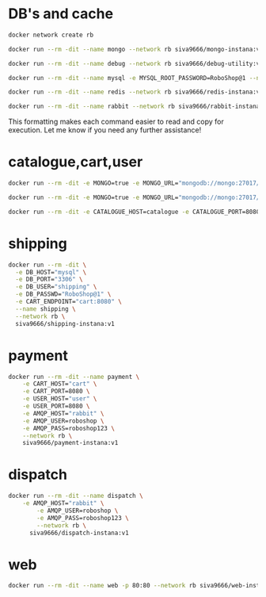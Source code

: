 # DB's and cache

```bash
docker network create rb
```

```bash
docker run --rm -dit --name mongo --network rb siva9666/mongo-instana:v1
```

```bash
docker run --rm -dit --name debug --network rb siva9666/debug-utility:v1
```

```bash
docker run --rm -dit --name mysql -e MYSQL_ROOT_PASSWORD=RoboShop@1 --network rb siva9666/mysql-instana:v1
```

```bash
docker run --rm -dit --name redis --network rb siva9666/redis-instana:v1
```

```bash
docker run --rm -dit --name rabbit --network rb siva9666/rabbit-instana:v1
```

This formatting makes each command easier to read and copy for execution. Let me know if you need any further assistance!
# catalogue,cart,user

```bash
docker run --rm -dit -e MONGO=true -e MONGO_URL="mongodb://mongo:27017/catalogue" --name catalogue --network rb siva9666/catalogue-instana:v1
```

```bash
docker run --rm -dit -e MONGO=true -e MONGO_URL="mongodb://mongo:27017/users" -e REDIS_HOST=redis --name user --network rb siva9666/user-instana:v1
```

```bash
docker run --rm -dit -e CATALOGUE_HOST=catalogue -e CATALOGUE_PORT=8080 -e REDIS_HOST=redis --name cart --network rb siva9666/cart-instana:v1
```

# shipping
```bash
docker run --rm -dit \
  -e DB_HOST="mysql" \
  -e DB_PORT="3306" \
  -e DB_USER="shipping" \
  -e DB_PASSWD="RoboShop@1" \
  -e CART_ENDPOINT="cart:8080" \
  --name shipping \
  --network rb \
  siva9666/shipping-instana:v1
```

# payment
```bash
docker run --rm -dit --name payment \
    -e CART_HOST="cart" \
    -e CART_PORT=8080 \
    -e USER_HOST="user" \
    -e USER_PORT=8080 \
    -e AMQP_HOST="rabbit" \
    -e AMQP_USER=roboshop \
    -e AMQP_PASS=roboshop123 \
    --network rb \
    siva9666/payment-instana:v1
```
# dispatch
```bash
docker run --rm -dit --name dispatch \
	-e AMQP_HOST="rabbit" \
    	-e AMQP_USER=roboshop \
    	-e AMQP_PASS=roboshop123 \
    	--network rb \
      siva9666/dispatch-instana:v1
```
# web 
```bash
docker run --rm -dit --name web -p 80:80 --network rb siva9666/web-instana:v2
```
